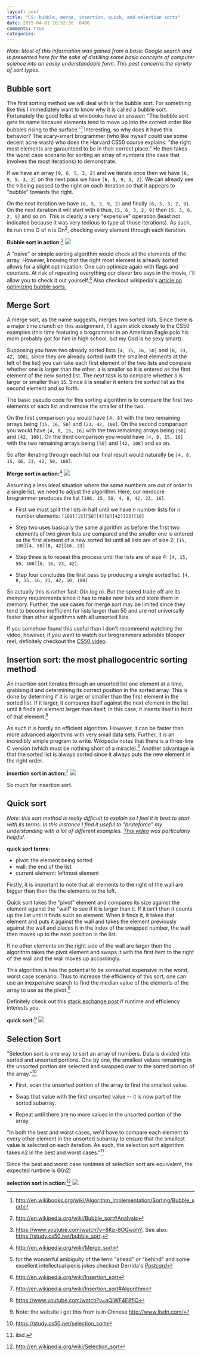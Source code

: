```yaml
---
layout: post
title: "CS: bubble, merge, insertion, quick, and selection sorts"
date: 2015-04-01 10:52:38 -0400
comments: true
categories:
---
```


<i>Note: Most of this information was gained from a basic Google search and is presented here for the sake of distilling some basic concepts of computer science into an easily understandable form. This post concerns the variety of sort types.</i>

<h2>Bubble sort</h2>

The first sorting method we will deal with is the bubble sort. For something like this I immediately want to know why it is called a bubble sort. Fortunately the good folks at wikibooks have an answer: "The bubble sort gets its name because elements tend to move up into the correct order like bubbles rising to the surface."[^1] Interesting, so why does it have this behavior? The scary-smart brogrammer (who like myself could use some decent acne wash) who does the Harvard CS50 course explains: "the right most elements are garaunteed to be in their correct place." He then takes the worst case scenario for sorting an array of numbers (the case that involves the most iterations) to demonstrate.

<!-- more -->

If we have an array ```[9, 6, 5, 3, 2]``` and we iterate once then we have ```[6, 9, 5, 3, 2]``` on the next pass we have ```[6, 5, 9, 3, 2]```. We can already see the ```9``` being passed to the right on each iteration so that it appears to "bubble" towards the right.

On the next iteration we have ```[6, 5, 3, 9, 2]``` and finally ```[6, 5, 3, 2, 9]```. On the next iteration it will start with ```6``` thus, ```[5, 6, 3, 2, 9]``` then ```[5, 3, 6, 2, 9]``` and so on. This is clearly a very "expensive" operation (least not indicated because it was very tedious to type all those iterations). As such, its run time O of n is On<sup>2</sup>, checking every element through each iteration.

<strong>Bubble sort in action:</strong>[^2]
<img src="http://upload.wikimedia.org/wikipedia/commons/c/c8/Bubble-sort-example-300px.gif">

A "naive" or simple sorting algorithm would check all the elements of the array. However, knowing that the right most element is already sorted allows for a slight optimization. One can optimize again with flags and counters. At risk of repeating everything our clever bro says in the movie, I'll allow you to check it out yourself.[^3] Also checkout wikipedia's <a href="http://en.wikipedia.org/wiki/Bubble_sort#Optimizing_bubble_sort">article on optimizing bubble sorts.</a>

<h2>Merge Sort</h2>

A merge sort, as the name suggests, merges two sorted lists. Since there is a major time crunch on this assignment, I'll again stick closely to the CS50 examples (this time featuring a brogrammer in an American Eagle polo his mom probably got for him in high school, but my God is he sexy smart).

Supposing you have two already sorted lists ```[4, 15, 16, 50]``` and ```[8, 23, 42, 108]```, since they are already sorted (with the smallest elements at the left of the list) you can take each first element of the two lists and compare whether one is larger than the other. ```4``` is smaller so it  is entered as the first element of the new sorted list. The next task is to compare whether ```8``` is larger or smaller than ```15```. Since ```8``` is smaller it enters the sorted list as the second element and so forth.

The basic pseudo code for this sorting algorithm is to compare the first two elements of each list and remove the smaller of the two.

On the first comparison you would have ```[4, 8]``` with the two remaining arrays being ```[15, 16, 50]``` and ```[23, 42, 108]```.  On the second comparison you would have ```[4, 8, 15, 16]``` with the two remaining arrays being ```[50]``` and ```[42, 108]```. On the third comparison you would have ```[4, 8, 15, 16]``` with the two remaining arrays being ```[50]``` and ```[42, 108]``` and so on.

So after iterating through each list our final result would naturally be ```[4, 8, 15, 16, 23, 42, 50, 108]```.

<strong>Merge sort in action:</strong>[^4]
<img src="http://upload.wikimedia.org/wikipedia/commons/thumb/c/c5/Merge_sort_animation2.gif/220px-Merge_sort_animation2.gif">

Assuming a less ideal situation where the same numbers are out of order in a single list, we need to adjust the algorithm. Here, our nerdcore brogrammer produces the list ```[108, 15, 50, 4, 8, 42, 23, 16]```.

* First we must split the lists in half until we have <i>n</i> number lists for <i>n</i> number elements: ```[108][15][50][4][8][42][23][16]```

* Step two uses basically the same algorithm as before: the first two elements of two given lists are compared and the smaller one is entered as the first element of a new sorted list until all lists are of size 2: ```[15, 108][4, 50][8, 42][16, 23]```

* Step three is to repeat this process until the lists are of size 4: ```[4, 15, 50, 108][8, 16, 23, 42]```.

* Step four concludes the first pass by producing a single sorted list: ```[4, 8, 15, 16, 23, 42, 50, 108]```

So actually this is rather fast: O(<i>n</i> log <i>n</i>). But  the speed trade off are its memory requirements since it has to make new lists and store them in memory. Further, the use cases for merge sort may be limited since they tend to become inefficient for lists larger than 50 and are not universally faster than other algorithms with all unsorted lists.

If you somehow found this useful than I don't recommend watching the video, however, if you want to watch our brogrammers adorable blooper reel, definitely checkout the <a href="https://www.youtube.com/watch?v=EeQ8pwjQxTM">CS50 video</a>.

<h2>Insertion sort: the most phallogocentric sorting method</h2>

An insertion sort iterates through an unsorted list one element at a time, grabbing it and determining its correct position in the sorted array. This is done by determing if it is larger or smaller than the first element in the sorted list. If it larger, it compares itself against the next element in the list until it finds an element larger than itself, in this case, it inserts itself in front of that element.[^5]

As such it is hardly an efficient algorithm. However, it can be faster than more advanced algorithms with very small data sets. Further, it is an incredibly simple program to write. Wikipedia notes that there is a three-line C version (which must be nothing short of a miracle).[^6] Another advantage is that the sorted list is always sorted since it always puts the new element in the right order.

<strong>insertion sort in action:</strong>[^7]
<img src="http://upload.wikimedia.org/wikipedia/commons/0/0f/Insertion-sort-example-300px.gif">

So much for insertion sort.

<h2>Quick sort</h2>

<i>Note: this sort method is really difficult to explain so I feel it is best to start with its terms. In this instance I find it useful to "bruteforce" my understanding with a lot of different examples. <a href="https://www.youtube.com/watch?v=3OLTJlwyIqQ">This video</a> was particularly helpful.</i>

<strong>quick sort terms:</strong>

* pivot: the element being sorted
* wall: the end of the list
* current element: leftmost element

Firstly, it is important to note that all elements to the right of the wall are bigger than then the the elements to the left.

Quick sort takes the "pivot" element and compares its size against the element against the "wall" to see if it is larger than it. If it isn't than it counts up the list until it finds such an element. When it finds it, it takes that element and puts it against the wall and takes the element previously against the wall and places it in the index of the swapped number, the wall then moves up to the next position in the list.

If no other elements on the right side of the wall are larger then the algorithm takes the pivot element and swaps it with the first item to the right of the wall and the wall moves up accordingly.


This algorithm is has the potential to be somewhat expensive in the worst, worst case scenario. Thus to increase the efficiency of this sort, one can use an inexpensive search to find the median value of the elements of the array to use as the pivot.[^8]

Definitely check out this <a href="http://cs.stackexchange.com/questions/3/why-is-quicksort-better-than-other-sorting-algorithms-in-practice">stack exchange post</a> if runtime and efficiency interests you.

<strong>quick sort:</strong>[^9]
<img src="http://www.lisdn.com/attachments/2013/07/1_2013070813412612CE8.gif">

<h2>Selection Sort</h2>

"Selection sort is one way to sort an array of numbers. Data is divided into sorted and unsorted portions. One by one, the smallest values remaining in the unsorted portion are selected and swapped over to the sorted portion of the array."[^10]

* First, scan the unsorted portion of the array to find the smallest value.

* Swap that value with the first unsorted value -- it is now part of the sorted subarray.

* Repeat until there are no more values in the unsorted portion of the array.

"In both the best and worst cases, we'd have to compare each element to every other element in the unsorted subarray to ensure that the smallest value is selected on each iteration. As such, the selection sort algorithm takes n2 in the best and worst cases."[^11]


Since the best and worst case runtimes of selection sort are equivalent, the expected runtime is Θ(n2)

<strong>selection sort in action:</strong>[^12]
<img src="http://upload.wikimedia.org/wikipedia/commons/thumb/b/b0/Selection_sort_animation.gif/250px-Selection_sort_animation.gif">

[^1]: <a href="http://en.wikibooks.org/wiki/Algorithm_Implementation/Sorting/Bubble_sort">http://en.wikibooks.org/wiki/Algorithm_Implementation/Sorting/Bubble_sort</a>

[^2]: <a href="http://en.wikipedia.org/wiki/Bubble_sort#Analysis">http://en.wikipedia.org/wiki/Bubble_sort#Analysis</a>

[^3]: <a href="https://www.youtube.com/watch?v=8Kp-8OGwphY">https://www.youtube.com/watch?v=8Kp-8OGwphY</a>. See also: <a href="https://study.cs50.net/bubble_sort">https://study.cs50.net/bubble_sort</a>.

[^4]: <a href="http://en.wikipedia.org/wiki/Merge_sort">http://en.wikipedia.org/wiki/Merge_sort</a>

[^5]: for the wonderful ambiguity of the term "ahead" or "behind" and some excellent intellectual penis jokes checkout Derrida's <a href="http://www.scribd.com/doc/39065838/Derrida-The-Postcard#scribd"><i>Postcard</i></a>

[^6]: <a href="http://en.wikipedia.org/wiki/Insertion_sort">http://en.wikipedia.org/wiki/Insertion_sort</a>

[^7]: <a href="http://en.wikipedia.org/wiki/Insertion_sort#Algorithm">http://en.wikipedia.org/wiki/Insertion_sort#Algorithm</a>

[^8]: <a href="https://www.youtube.com/watch?v=aQiWF4E8flQ">https://www.youtube.com/watch?v=aQiWF4E8flQ</a>

[^9]: Note: the website I got this from is in Chinese <a href="http://www.lisdn.com/">http://www.lisdn.com/</a>

[^10]: <a href="https://study.cs50.net/selection_sort">https://study.cs50.net/selection_sort</a>

[^11]: ibid.

[^12]: <a href="http://en.wikipedia.org/wiki/Selection_sort">http://en.wikipedia.org/wiki/Selection_sort</a>
